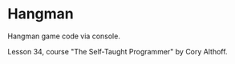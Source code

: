 # Hangman

Hangman game code via console. 

Lesson 34, course "The Self-Taught Programmer" by Cory Althoff.
